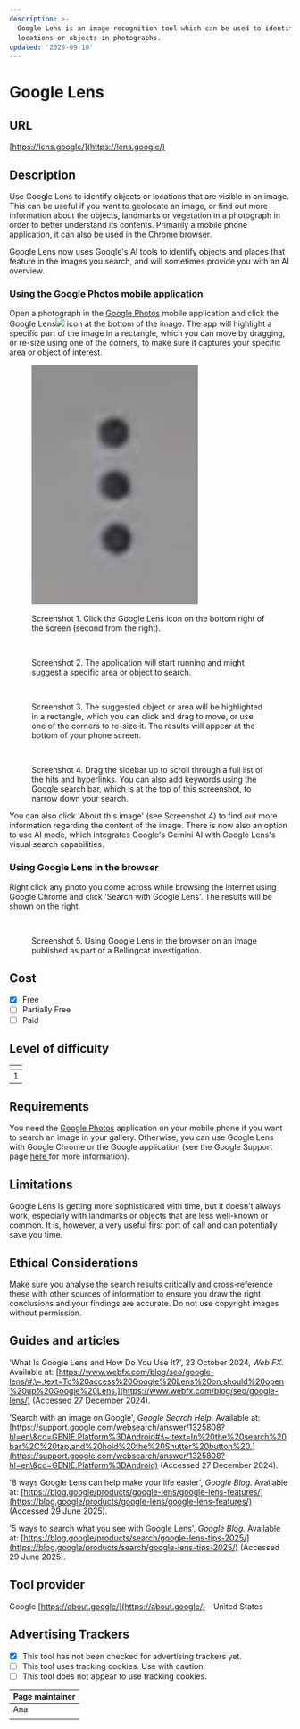 ```yaml
---
description: >-
  Google Lens is an image recognition tool which can be used to identify
  locations or objects in photographs.
updated: '2025-09-10'
---
```


# Google Lens

## URL

[https://lens.google/](https://lens.google/)

## Description

Use Google Lens to identify objects or locations that are visible in an image. This can be useful if you want to geolocate an image, or find out more information about the objects, landmarks or vegetation in a photograph in order to better understand its contents. Primarily a mobile phone application, it can also be used in the Chrome browser.&#x20;

Google Lens now uses Google's AI tools to identify objects and places that feature in the images you search, and will sometimes provide you with an AI overview.&#x20;

### Using the Google Photos mobile application&#x20;

Open a photograph in the [Google Photos](https://play.google.com/store/apps/details?id=com.google.android.apps.photos) mobile application and click the Google Lens![](<.gitbook/assets/image (3).png>)  icon at the bottom of the image. The app will highlight a specific part of the image in a rectangle, which you can move by dragging, or re-size using one of the corners, to make sure it captures your specific area or object of interest.

<div align="left"><figure><img src=".gitbook/assets/image.png" alt="" width="298"><figcaption><p>Screenshot 1. Click the Google Lens icon on the bottom right of the screen (second from the right).</p></figcaption></figure> <figure><img src=".gitbook/assets/2.PNG" alt="" width="299"><figcaption><p>Screenshot 2. The application will start running and might suggest a specific area or object to search. </p></figcaption></figure></div>

<div align="left"><figure><img src=".gitbook/assets/3.PNG" alt="" width="296"><figcaption><p>Screenshot 3. The suggested object or area will be highlighted in a rectangle, which you can click and drag to move, or use one of the corners to re-size it. The results will appear at the bottom of your phone screen. </p></figcaption></figure> <figure><img src=".gitbook/assets/4.PNG" alt="" width="300"><figcaption><p>Screenshot 4. Drag the sidebar up to scroll through a full list of the hits and hyperlinks. You can also add keywords using the Google search bar, which is at the top of this screenshot, to narrow down your search.</p></figcaption></figure></div>

You can also click 'About this image' (see Screenshot 4) to find out more information regarding the content of the image. There is now also an option to use AI mode, which integrates Google's Gemini AI with Google Lens's visual search capabilities.

### Using Google Lens in the browser&#x20;

Right click any photo you come across while browsing the Internet using Google Chrome and click 'Search with Google Lens'. The results will be shown on the right.&#x20;

<figure><img src=".gitbook/assets/image (6).png" alt=""><figcaption><p>Screenshot 5. Using Google Lens in the browser on an image published as part of a Bellingcat investigation. </p></figcaption></figure>

## Cost

* [x] Free
* [ ] Partially Free
* [ ] Paid

## Level of difficulty

<table><thead><tr><th data-type="rating" data-max="5"></th></tr></thead><tbody><tr><td>1</td></tr></tbody></table>

## Requirements

You need the [Google Photos](https://play.google.com/store/apps/details?id=com.google.android.apps.photos) application on your mobile phone if you want to search an image in your gallery. Otherwise, you can use Google Lens with Google Chrome or the Google application (see the Google Support page [here ](https://support.google.com/chrome/answer/15086890?hl=en)for more information).

## Limitations

Google Lens is getting more sophisticated with time, but it doesn't always work, especially with landmarks or objects that are less well-known or common. It is, however, a very useful first port of call and can potentially save you time.

## Ethical Considerations

Make sure you analyse the search results critically and cross-reference these with other sources of information to ensure you draw the right conclusions and your findings are accurate. Do not use copyright images without permission.&#x20;

## Guides and articles

'What Is Google Lens and How Do You Use It?', 23 October 2024, _Web FX._ Available at: [https://www.webfx.com/blog/seo/google-lens/#:\~:text=To%20access%20Google%20Lens%20on,should%20open%20up%20Google%20Lens.](https://www.webfx.com/blog/seo/google-lens/) (Accessed 27 December 2024).

'Search with an image on Google', _Google Search Help._ Available at: [https://support.google.com/websearch/answer/1325808?hl=en\&co=GENIE.Platform%3DAndroid#:\~:text=In%20the%20search%20bar%2C%20tap,and%20hold%20the%20Shutter%20button%20.](https://support.google.com/websearch/answer/1325808?hl=en\&co=GENIE.Platform%3DAndroid) (Accessed 27 December 2024).

'8 ways Google Lens can help make your life easier', _Google Blog._ Available at: [https://blog.google/products/google-lens/google-lens-features/](https://blog.google/products/google-lens/google-lens-features/) (Accessed 29 June 2025).

'5 ways to search what you see with Google Lens', _Google Blog._ Available at: [https://blog.google/products/search/google-lens-tips-2025/](https://blog.google/products/search/google-lens-tips-2025/) (Accessed 29 June 2025).

## Tool provider

Google [https://about.google/](https://about.google/) - United States

## Advertising Trackers

* [x] This tool has not been checked for advertising trackers yet.
* [ ] This tool uses tracking cookies. Use with caution.
* [ ] This tool does not appear to use tracking cookies.

| Page maintainer |
| --------------- |
| Ana             |
|                 |
